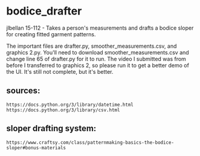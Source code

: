 # bodice_drafter
jlbellan 15-112 - Takes a person's measurements and drafts a bodice sloper for creating fitted garment patterns.

The important files are drafter.py, smoother_measurements.csv, and graphics 2.py.
You'll need to download smoother_measurements.csv and change line 65 of drafter.py for it
to run. The video I submitted was from before I transferred to graphics 2, so please run
it to get a better demo of the UI. It's still not complete, but it's better.


## sources:
    https://docs.python.org/3/library/datetime.html
    https://docs.python.org/3/library/csv.html

## sloper drafting system:
    https://www.craftsy.com/class/patternmaking-basics-the-bodice-sloper#bonus-materials

